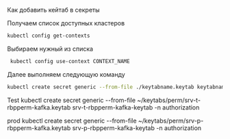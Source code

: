Как добавить кейтаб в секреты

 Получаем список доступных кластеров 
 ```bash
 kubectl config get-contexts
```

Выбираем нужный из списка 
```bash
 kubectl config use-context CONTEXT_NAME
```

Далее выполняем следующую команду
```bash
kubectl create secret generic --from-file ./keytabname.keytab keytabname-keytab -n namespace
```

Test
kubectl create secret generic --from-file ~/keytabs/perm/srv-t-rbpperm-kafka.keytab srv-t-rbpperm-kafka-keytab -n authorization

prod
kubectl create secret generic --from-file ~/keytabs/perm/srv-p-rbpperm-kafka.keytab srv-p-rbpperm-kafka-keytab -n authorization